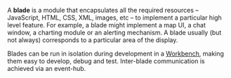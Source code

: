 A **blade** is a module that encapsulates all the required resources – JavaScript, HTML, CSS, XML, images, etc – to implement a particular high level feature. For example, a blade might implement a map UI, a chat window, a charting module or an alerting mechanism. A blade usually (but not always) corresponds to a particular area of the display.

Blades can be run in isolation during development in a [Workbench](/docs/concepts/workbenches), making them easy to develop, debug and test. Inter-blade communication is achieved via an event-hub.